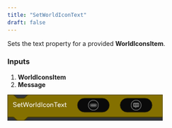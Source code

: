 ```yaml
---
title: "SetWorldIconText"
draft: false
---
```

Sets the text property for a provided **WorldIconsItem**.
### Inputs
1. **WorldIconsItem**
2. **Message**

![SetWorldIconText](https://raw.githubusercontent.com/battlefield-portal-community/Image-CDN/main/portal_blocks/SetWorldIconText.png)